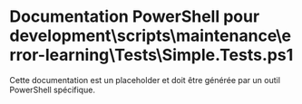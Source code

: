 # Documentation PowerShell pour development\scripts\maintenance\error-learning\Tests\Simple.Tests.ps1

Cette documentation est un placeholder et doit être générée par un outil PowerShell spécifique.
